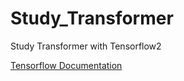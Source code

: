 # Study_Transformer

Study Transformer with Tensorflow2


[Tensorflow Documentation](https://www.tensorflow.org/tutorials/text/transformer)

